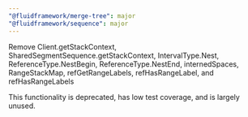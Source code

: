 ```yaml
---
"@fluidframework/merge-tree": major
"@fluidframework/sequence": major
---
```


Remove Client.getStackContext, SharedSegmentSequence.getStackContext, IntervalType.Nest, ReferenceType.NestBegin, ReferenceType.NestEnd, internedSpaces, RangeStackMap, refGetRangeLabels, refHasRangeLabel, and refHasRangeLabels

This functionality is deprecated, has low test coverage, and is largely unused.
